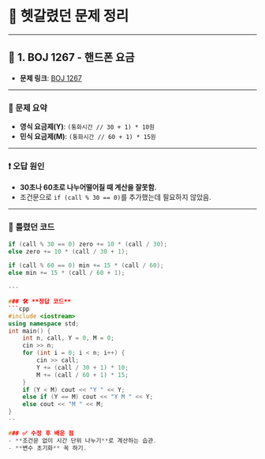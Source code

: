 # 📝 헷갈렸던 문제 정리

---

## 📌 1. BOJ 1267 - 핸드폰 요금
- **문제 링크**: [BOJ 1267](https://www.acmicpc.net/problem/1267)

---

### 🔹 문제 요약
- **영식 요금제(Y)**: `(통화시간 // 30 + 1) * 10원`
- **민식 요금제(M)**: `(통화시간 // 60 + 1) * 15원`

---

### ❗ 오답 원인
- **30초나 60초로 나누어떨어질 때 계산을 잘못함.**
- 조건문으로 `if (call % 30 == 0)`를 추가했는데 필요하지 않았음.

---

### 🛑 **틀렸던 코드**
```cpp
if (call % 30 == 0) zero += 10 * (call / 30);
else zero += 10 * (call / 30 + 1);

if (call % 60 == 0) min += 15 * (call / 60);
else min += 15 * (call / 60 + 1);

---

### 🛠️ **정답 코드**
```cpp
#include <iostream>
using namespace std;
int main() {
    int n, call, Y = 0, M = 0;
    cin >> n;
    for (int i = 0; i < n; i++) {
        cin >> call;
        Y += (call / 30 + 1) * 10;
        M += (call / 60 + 1) * 15;
    }
    if (Y < M) cout << "Y " << Y;
    else if (Y == M) cout << "Y M " << Y;
    else cout << "M " << M;
}
--

### ✅ 수정 후 배운 점
- **조건문 없이 시간 단위 나누기**로 계산하는 습관.
- **변수 초기화** 꼭 하기.
